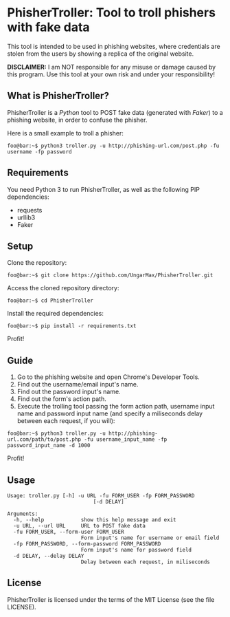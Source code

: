 PhisherTroller: Tool to troll phishers with fake data
=======================================

This tool is intended to be used in phishing websites, where credentials are stolen from the users by showing a replica of the original website.

**DISCLAIMER:** I am NOT responsible for any misuse or damage caused by this program. Use this tool at your own risk and under your responsibility!

What is PhisherTroller?
-------------

PhisherTroller is a *Python* tool to POST fake data (generated with *Faker*) to a phishing website, in order to confuse the phisher.

Here is a small example to troll a phisher:

```console
foo@bar:~$ python3 troller.py -u http://phishing-url.com/post.php -fu username -fp password
```

Requirements
------------

You need Python 3 to run PhisherTroller, as well as the following PIP dependencies:

* requests
* urllib3
* Faker

Setup
-----------

Clone the repository:

```console
foo@bar:~$ git clone https://github.com/UngarMax/PhisherTroller.git
```

Access the cloned repository directory:

```console
foo@bar:~$ cd PhisherTroller
```

Install the required dependencies:

```console
foo@bar:~$ pip install -r requirements.txt
```

Profit!

Guide
-----------

1. Go to the phishing website and open Chrome's Developer Tools.
2. Find out the username/email input's name.
3. Find out the password input's name.
4. Find out the form's action path.
5. Execute the trolling tool passing the form action path, username input name and password input name (and specify a miliseconds delay between each request, if you will):

```console
foo@bar:~$ python3 troller.py -u http://phishing-url.com/path/to/post.php -fu username_input_name -fp password_input_name -d 1000
```

Profit!

Usage
-----------

```
Usage: troller.py [-h] -u URL -fu FORM_USER -fp FORM_PASSWORD
                            [-d DELAY]

Arguments:
  -h, --help            show this help message and exit
  -u URL, --url URL     URL to POST fake data
  -fu FORM_USER, --form-user FORM_USER
                        Form input's name for username or email field
  -fp FORM_PASSWORD, --form-password FORM_PASSWORD
                        Form input's name for password field
  -d DELAY, --delay DELAY
                        Delay between each request, in miliseconds
```

License
-------

PhisherTroller is licensed under the terms of the MIT License (see the file LICENSE).
